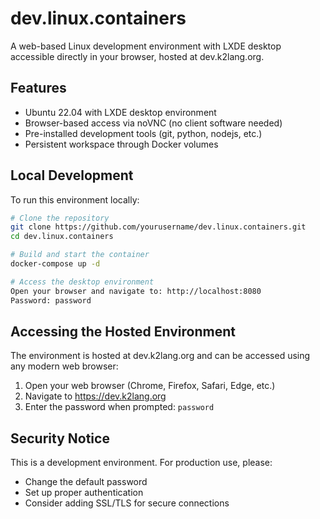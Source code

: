 # dev.linux.containers

A web-based Linux development environment with LXDE desktop accessible directly in your browser, hosted at dev.k2lang.org.

## Features

- Ubuntu 22.04 with LXDE desktop environment
- Browser-based access via noVNC (no client software needed)
- Pre-installed development tools (git, python, nodejs, etc.)
- Persistent workspace through Docker volumes

## Local Development

To run this environment locally:

```bash
# Clone the repository
git clone https://github.com/yourusername/dev.linux.containers.git
cd dev.linux.containers

# Build and start the container
docker-compose up -d

# Access the desktop environment
Open your browser and navigate to: http://localhost:8080
Password: password
```

## Accessing the Hosted Environment

The environment is hosted at dev.k2lang.org and can be accessed using any modern web browser:

1. Open your web browser (Chrome, Firefox, Safari, Edge, etc.)
2. Navigate to https://dev.k2lang.org
3. Enter the password when prompted: `password`

## Security Notice

This is a development environment. For production use, please:
- Change the default password
- Set up proper authentication
- Consider adding SSL/TLS for secure connections